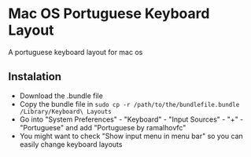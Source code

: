 # Mac OS Portuguese Keyboard Layout
A portuguese keyboard layout for mac os

## Instalation
- Download the .bundle file
- Copy the bundle file in `sudo cp -r /path/to/the/bundlefile.bundle /Library/Keyboard\ Layouts`
- Go into "System Preferences" - "Keyboard" - "Input Sources" - "+" - "Portuguese" and add "Portuguese by ramalhovfc"
- You might want to check "Show input menu in menu bar" so you can easily change keyboard layouts
